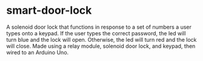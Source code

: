 # smart-door-lock

A solenoid door lock that functions in response to a set of numbers a user types onto a keypad. 
If the user types the correct password, the led will turn blue and the lock will open. Otherwise, the led will turn red and the lock will close.
Made using a relay module, solenoid door lock, and keypad, then wired to an Arduino Uno.
